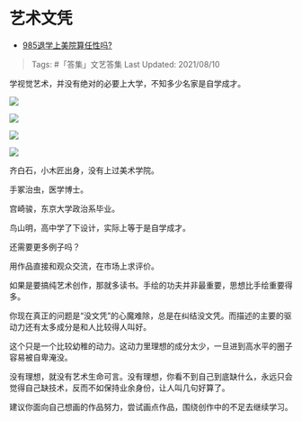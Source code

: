 # 艺术文凭

- [985退学上美院算任性吗?](https://www.zhihu.com/question/478421187/answer/2050093266)
  
>Tags: #「答集」文艺答集 
>Last Updated: 2021/08/10

学视觉艺术，并没有绝对的必要上大学，不知多少名家是自学成才。

![](https://pic3.zhimg.com/80/v2-a85d62c79bf437f166a36a638aaf7580_1440w.jpg?source=c8b7c179)

![](https://pic3.zhimg.com/80/v2-c4b044e1763006bb29df62980596bddb_1440w.jpg?source=c8b7c179)

![](https://pic1.zhimg.com/80/v2-0f13e6c3ebb2df4be4bf72ec75f4c865_1440w.jpg?source=c8b7c179)

![](https://pic3.zhimg.com/80/v2-1e7eb4933550e432f788ad0aa966ec88_1440w.jpg?source=c8b7c179)

  

  

齐白石，小木匠出身，没有上过美术学院。

手冢治虫，医学博士。

宫崎骏，东京大学政治系毕业。

鸟山明，高中学了下设计，实际上等于是自学成才。

还需要更多例子吗？

  

用作品直接和观众交流，在市场上求评价。

如果是要搞纯艺术创作，那就多读书。手绘的功夫并非最重要，思想比手绘重要得多。

你现在真正的问题是“没文凭”的心魔难除，总是在纠结没文凭。而描述的主要的驱动力还有太多成分是和人比较得人叫好。

这个只是一个比较幼稚的动力。这动力里理想的成分太少，一旦进到高水平的圈子容易被自卑淹没。

没有理想，就没有艺术生命可言。没有理想，你看不到自己到底缺什么，永远只会觉得自己缺技术，反而不如保持业余身份，让人叫几句好算了。

建议你面向自己想画的作品努力，尝试画点作品，围绕创作中的不足去继续学习。